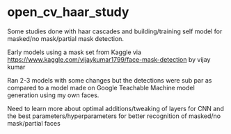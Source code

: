 # open_cv_haar_study
Some studies done with haar cascades and building/training self model
for masked/no mask/partial mask detection.

Early models using a mask set from Kaggle via
https://www.kaggle.com/vijaykumar1799/face-mask-detection by vijay kumar

Ran 2-3 models with some changes but the detections were sub par as compared to
a model made on Google Teachable Machine model generation using my own faces.

Need to learn more about optimal additions/tweaking of layers for CNN
and the best parameters/hyperparameters for better recognition of
masked/no mask/partial faces


